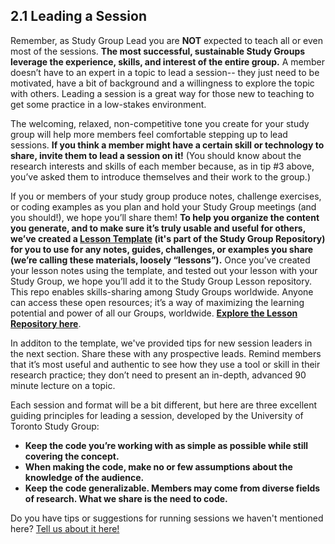 ## 2.1 Leading a Session  ##
Remember, as Study Group Lead you are **NOT** expected to teach all or even most of the sessions. **The most successful, sustainable Study Groups leverage the experience, skills, and interest of the entire group.** A member doesn’t have to an expert in a topic to lead a session-- they just need to be motivated, have a bit of background and a willingness to explore the topic with others. Leading a session is a great way for those new to teaching to get some practice in a low-stakes environment.

The welcoming, relaxed, non-competitive tone you create for your study group will help more members feel comfortable stepping up to lead sessions. **If you think a member might have a certain skill or technology to share, invite them to lead a session on it!** (You should know about the research interests and skills of each member because, as in tip #3 above, you’ve asked them to introduce themselves and their work to the group.) 

If you or members of your study group produce notes, challenge exercises, or coding examples as you plan and hold your Study Group meetings (and you should!), we hope you’ll share them! **To help you organize the content you generate, and to make sure it’s truly usable and useful for others, we’ve created a [Lesson Template](https://github.com/mozillascience/studyGroup/blob/gh-pages/lesson-template.md) (it's part of the Study Group Repository) for you to use for any notes, guides, challenges, or examples you share (we’re calling these materials, loosely  “lessons”).**  Once you’ve created your lesson notes using the template, and tested out your lesson with your Study Group, we hope you’ll add it to the Study Group Lesson repository.  This repo enables skills-sharing among Study Groups worldwide. Anyone can access these open resources; it’s a way of maximizing the learning potential and power of all our Groups, worldwide. **[Explore the Lesson Repository here](https://github.com/mozillascience/studyGroupLessons)**. 

In additon to the template, we've provided tips for new session leaders in the next section. Share these with any prospective leads. Remind members that it’s most useful and authentic to see how they use a tool or skill in their research practice; they don’t need to present an in-depth, advanced 90 minute lecture on a topic.

Each session and format will be a bit different, but here are three excellent guiding principles for leading a session, developed by the University of Toronto Study Group:


* **Keep the code you’re working with as simple as possible while still covering the concept.**
* **When making the code, make no or few assumptions about the knowledge of the audience.**
* **Keep the code generalizable. Members may come from diverse fields of research. What we share is the need to code.**

Do you have tips or suggestions for running sessions we haven't mentioned here? [Tell us about it here!](https://github.com/mozillascience/study-group-onboarding/issues/10)
